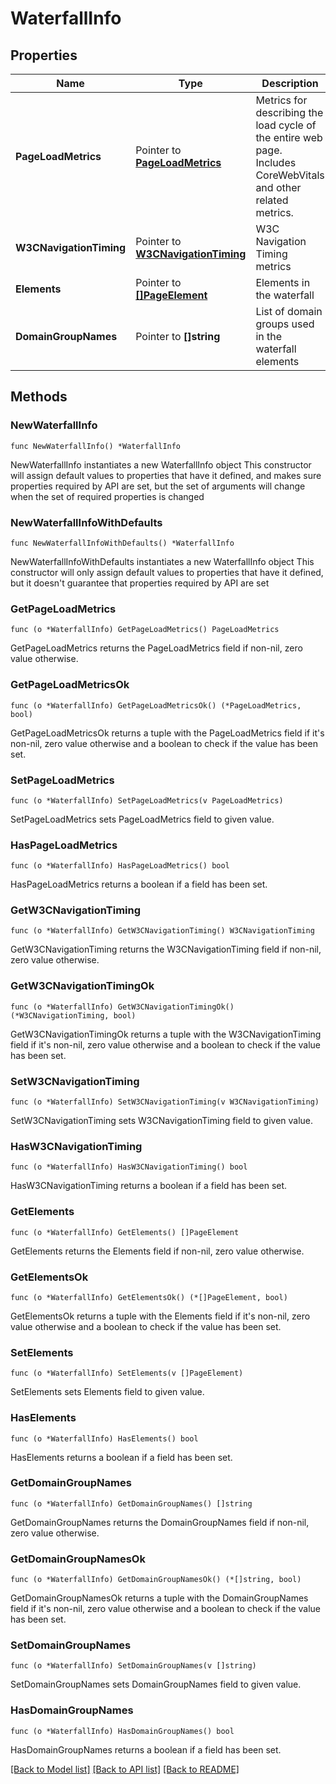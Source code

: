 # WaterfallInfo

## Properties

Name | Type | Description | Notes
------------ | ------------- | ------------- | -------------
**PageLoadMetrics** | Pointer to [**PageLoadMetrics**](PageLoadMetrics.md) | Metrics for describing the load cycle of the entire web page.  Includes CoreWebVitals and other related metrics. | [optional] 
**W3CNavigationTiming** | Pointer to [**W3CNavigationTiming**](W3CNavigationTiming.md) | W3C Navigation Timing metrics | [optional] 
**Elements** | Pointer to [**[]PageElement**](PageElement.md) | Elements in the waterfall | [optional] 
**DomainGroupNames** | Pointer to **[]string** | List of domain groups used in the waterfall elements | [optional] 

## Methods

### NewWaterfallInfo

`func NewWaterfallInfo() *WaterfallInfo`

NewWaterfallInfo instantiates a new WaterfallInfo object
This constructor will assign default values to properties that have it defined,
and makes sure properties required by API are set, but the set of arguments
will change when the set of required properties is changed

### NewWaterfallInfoWithDefaults

`func NewWaterfallInfoWithDefaults() *WaterfallInfo`

NewWaterfallInfoWithDefaults instantiates a new WaterfallInfo object
This constructor will only assign default values to properties that have it defined,
but it doesn't guarantee that properties required by API are set

### GetPageLoadMetrics

`func (o *WaterfallInfo) GetPageLoadMetrics() PageLoadMetrics`

GetPageLoadMetrics returns the PageLoadMetrics field if non-nil, zero value otherwise.

### GetPageLoadMetricsOk

`func (o *WaterfallInfo) GetPageLoadMetricsOk() (*PageLoadMetrics, bool)`

GetPageLoadMetricsOk returns a tuple with the PageLoadMetrics field if it's non-nil, zero value otherwise
and a boolean to check if the value has been set.

### SetPageLoadMetrics

`func (o *WaterfallInfo) SetPageLoadMetrics(v PageLoadMetrics)`

SetPageLoadMetrics sets PageLoadMetrics field to given value.

### HasPageLoadMetrics

`func (o *WaterfallInfo) HasPageLoadMetrics() bool`

HasPageLoadMetrics returns a boolean if a field has been set.

### GetW3CNavigationTiming

`func (o *WaterfallInfo) GetW3CNavigationTiming() W3CNavigationTiming`

GetW3CNavigationTiming returns the W3CNavigationTiming field if non-nil, zero value otherwise.

### GetW3CNavigationTimingOk

`func (o *WaterfallInfo) GetW3CNavigationTimingOk() (*W3CNavigationTiming, bool)`

GetW3CNavigationTimingOk returns a tuple with the W3CNavigationTiming field if it's non-nil, zero value otherwise
and a boolean to check if the value has been set.

### SetW3CNavigationTiming

`func (o *WaterfallInfo) SetW3CNavigationTiming(v W3CNavigationTiming)`

SetW3CNavigationTiming sets W3CNavigationTiming field to given value.

### HasW3CNavigationTiming

`func (o *WaterfallInfo) HasW3CNavigationTiming() bool`

HasW3CNavigationTiming returns a boolean if a field has been set.

### GetElements

`func (o *WaterfallInfo) GetElements() []PageElement`

GetElements returns the Elements field if non-nil, zero value otherwise.

### GetElementsOk

`func (o *WaterfallInfo) GetElementsOk() (*[]PageElement, bool)`

GetElementsOk returns a tuple with the Elements field if it's non-nil, zero value otherwise
and a boolean to check if the value has been set.

### SetElements

`func (o *WaterfallInfo) SetElements(v []PageElement)`

SetElements sets Elements field to given value.

### HasElements

`func (o *WaterfallInfo) HasElements() bool`

HasElements returns a boolean if a field has been set.

### GetDomainGroupNames

`func (o *WaterfallInfo) GetDomainGroupNames() []string`

GetDomainGroupNames returns the DomainGroupNames field if non-nil, zero value otherwise.

### GetDomainGroupNamesOk

`func (o *WaterfallInfo) GetDomainGroupNamesOk() (*[]string, bool)`

GetDomainGroupNamesOk returns a tuple with the DomainGroupNames field if it's non-nil, zero value otherwise
and a boolean to check if the value has been set.

### SetDomainGroupNames

`func (o *WaterfallInfo) SetDomainGroupNames(v []string)`

SetDomainGroupNames sets DomainGroupNames field to given value.

### HasDomainGroupNames

`func (o *WaterfallInfo) HasDomainGroupNames() bool`

HasDomainGroupNames returns a boolean if a field has been set.


[[Back to Model list]](../README.md#documentation-for-models) [[Back to API list]](../README.md#documentation-for-api-endpoints) [[Back to README]](../README.md)


